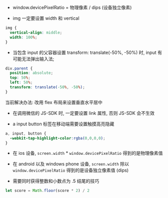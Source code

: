 - window.devicePixelRatio = 物理像素 / dips (设备独立像素)  

- img 一定要设置 width 和 vertical
```css
img {
  vertical-align: middle;
  width: 100%;
}
```

- 当包含 input 的父容器设置 transform: translate(-50%, -50%) 时, input 有可能无法弹出输入法;
```css
div.parent {
  position: absolute;
  top: 50%;
  left: 50%;
  transform: translate(-50%, -50%);
}
```
当前解决办法: 改用 flex 布局来设置垂直水平居中

- 在调用微信的 JS-SDK 时, 一定要设置 link 属性, 否则 JS-SDK 会不生效

- a input button 标签在移动端需要设置触摸高亮隐藏
```css
a, input, button {
  -webkit-tap-highlight-color:rgba(0,0,0,0);
}
```

- 在 ios 设备, `screen.width` * `window.devicePixelRatio` 得到的是物理像素值

- 在 android 以及 windows phone 设备, `screen.width` 除以 `window.devicePixelRatio` 得到的是设备独立像素值 (dips)

- 需要同时获得整数和小数点为 .5 结尾的技巧
```js
let score = Math.floor(score * 2) / 2
```
